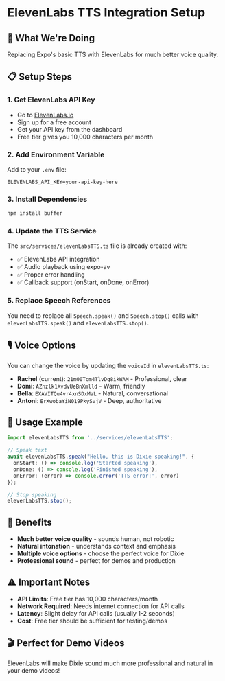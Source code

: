 # ElevenLabs TTS Integration Setup

## 🎯 **What We're Doing**
Replacing Expo's basic TTS with ElevenLabs for much better voice quality.

## 📋 **Setup Steps**

### 1. **Get ElevenLabs API Key**
- Go to [ElevenLabs.io](https://elevenlabs.io)
- Sign up for a free account
- Get your API key from the dashboard
- Free tier gives you 10,000 characters per month

### 2. **Add Environment Variable**
Add to your `.env` file:
```
ELEVENLABS_API_KEY=your-api-key-here
```

### 3. **Install Dependencies**
```bash
npm install buffer
```

### 4. **Update the TTS Service**
The `src/services/elevenLabsTTS.ts` file is already created with:
- ✅ ElevenLabs API integration
- ✅ Audio playback using expo-av
- ✅ Proper error handling
- ✅ Callback support (onStart, onDone, onError)

### 5. **Replace Speech References**
You need to replace all `Speech.speak()` and `Speech.stop()` calls with `elevenLabsTTS.speak()` and `elevenLabsTTS.stop()`.

## 🎙️ **Voice Options**
You can change the voice by updating the `voiceId` in `elevenLabsTTS.ts`:

- **Rachel** (current): `21m00Tcm4TlvDq8ikWAM` - Professional, clear
- **Domi**: `AZnzlk1XvdvUeBnXmlld` - Warm, friendly
- **Bella**: `EXAVITQu4vr4xnSDxMaL` - Natural, conversational
- **Antoni**: `ErXwobaYiN019PkySvjV` - Deep, authoritative

## 🔧 **Usage Example**
```typescript
import elevenLabsTTS from '../services/elevenLabsTTS';

// Speak text
await elevenLabsTTS.speak("Hello, this is Dixie speaking!", {
  onStart: () => console.log('Started speaking'),
  onDone: () => console.log('Finished speaking'),
  onError: (error) => console.error('TTS error:', error)
});

// Stop speaking
elevenLabsTTS.stop();
```

## 🚀 **Benefits**
- **Much better voice quality** - sounds human, not robotic
- **Natural intonation** - understands context and emphasis
- **Multiple voice options** - choose the perfect voice for Dixie
- **Professional sound** - perfect for demos and production

## ⚠️ **Important Notes**
- **API Limits**: Free tier has 10,000 characters/month
- **Network Required**: Needs internet connection for API calls
- **Latency**: Slight delay for API calls (usually 1-2 seconds)
- **Cost**: Free tier should be sufficient for testing/demos

## 🎬 **Perfect for Demo Videos**
ElevenLabs will make Dixie sound much more professional and natural in your demo videos! 